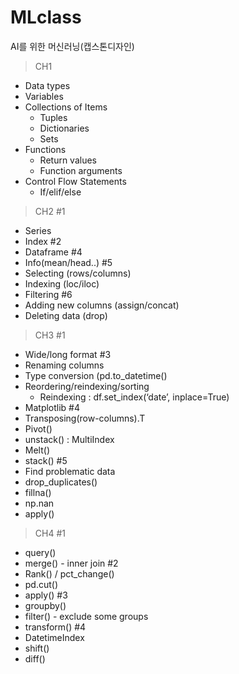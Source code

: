 # MLclass
AI를 위한 머신러닝(캡스톤디자인)

>CH1
- Data types
- Variables
- Collections of Items
    - Tuples
    - Dictionaries
    - Sets
- Functions
    - Return values
    - Function arguments
- Control Flow Statements
    - If/elif/else

>CH2
#1
- Series
- Index
#2
- Dataframe
#4
- Info(mean/head..)
#5
- Selecting (rows/columns)
- Indexing (loc/iloc)
- Filtering
#6
- Adding new columns (assign/concat)
- Deleting data (drop)

>CH3
#1
- Wide/long format
#3
- Renaming columns
- Type conversion (pd.to_datetime()
- Reordering/reindexing/sorting
    - Reindexing : df.set_index(‘date’, inplace=True)
- Matplotlib
#4
- Transposing(row-columns).T
- Pivot()
- unstack() : MultiIndex
- Melt()
- stack()
#5
- Find problematic data
- drop_duplicates()
- fillna()
- np.nan
- apply()

>CH4
#1
- query()
- merge() - inner join
#2
- Rank() / pct_change()
- pd.cut()
- apply() 
#3
- groupby()
- filter() - exclude some groups
- transform()
#4
- DatetimeIndex
- shift()
- diff()
